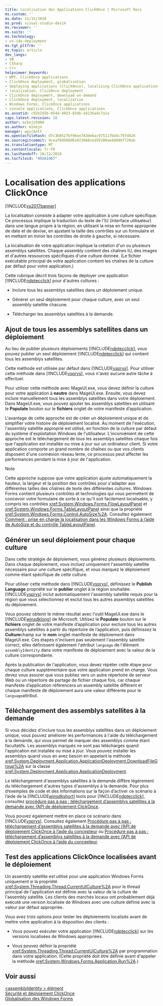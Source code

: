 ```yaml
---
title: Localisation des Applications ClickOnce | Microsoft Docs
ms.custom: ''
ms.date: 11/15/2016
ms.prod: visual-studio-dev14
ms.reviewer: ''
ms.suite: ''
ms.technology:
- vs-ide-deployment
ms.tgt_pltfrm: ''
ms.topic: article
dev_langs:
- VB
- CSharp
- C++
helpviewer_keywords:
- WPF, ClickOnce applications
- ClickOnce deployment, globalization
- deploying applications [ClickOnce], localizing ClickOnce applications
- localization, ClickOnce deployment
- ClickOnce deployment, download on-demand
- ClickOnce deployment, localization
- Windows Forms, ClickOnce applications
- console applications, ClickOnce applications
ms.assetid: c92b193b-054d-4923-834b-d4226a4c7a1a
caps.latest.revision: 18
author: mikejo5000
ms.author: mikejo
manager: wpickett
ms.openlocfilehash: d7c3b8527bf96ee783de6ac975117bd4c797d426
ms.sourcegitcommit: 9ceaf69568d61023868ced59108ae4dd46f720ab
ms.translationtype: MT
ms.contentlocale: fr-FR
ms.lasthandoff: 10/12/2018
ms.locfileid: "49261467"
---
```

# <a name="localizing-clickonce-applications"></a>Localisation des applications ClickOnce
[!INCLUDE[vs2017banner](../includes/vs2017banner.md)]

La localisation consiste à adapter votre application à une culture spécifique. Ce processus implique la traduction du texte de l'IU (interface utilisateur) dans une langue propre à la région, en utilisant la mise en forme appropriée de date et de devise, en ajustant la taille des contrôles sur un formulaire et en mettant en miroir les contrôles de droite à gauche, si nécessaire.  
  
 La localisation de votre application implique la création d'un ou plusieurs assemblys satellites. Chaque assembly contient des chaînes IU, des images et d'autres ressources spécifiques d'une culture donnée. (Le fichier exécutable principal de votre application contient les chaînes de la culture par défaut pour votre application.)  
  
 Cette rubrique décrit trois façons de déployer une application [!INCLUDE[ndptecclick](../includes/ndptecclick-md.md)] pour d'autres cultures :  
  
-   Inclure tous les assemblys satellites dans un déploiement unique.  
  
-   Générer un seul déploiement pour chaque culture, avec un seul assembly satellite chacune.  
  
-   Télécharger les assemblys satellites à la demande.  
  
## <a name="including-all-satellite-assemblies-in-a-deployment"></a>Ajout de tous les assemblys satellites dans un déploiement  
 Au lieu de publier plusieurs déploiements [!INCLUDE[ndptecclick](../includes/ndptecclick-md.md)], vous pouvez publier un seul déploiement [!INCLUDE[ndptecclick](../includes/ndptecclick-md.md)] qui contient tous les assemblys satellites.  
  
 Cette méthode est utilisée par défaut dans [!INCLUDE[vsprvs](../includes/vsprvs-md.md)]. Pour utiliser cette méthode dans [!INCLUDE[vsprvs](../includes/vsprvs-md.md)], vous n'avez aucune autre tâche à effectuer.  
  
 Pour utiliser cette méthode avec MageUI.exe, vous devez définir la culture pour votre application à **neutre** dans MageUI.exe. Ensuite, vous devez inclure manuellement tous les assemblys satellites dans votre déploiement. Dans MageUI.exe, vous pouvez ajouter les assemblys satellites en utilisant le **Populate** bouton sur le **fichiers** onglet de votre manifeste d’application.  
  
 L'avantage de cette approche est de créer un déploiement unique et de simplifier votre histoire de déploiement localisé. Au moment de l'exécution, l'assembly satellite approprié est utilisé, en fonction de la culture par défaut du système d'exploitation Windows de l'utilisateur. L'inconvénient de cette approche est le téléchargement de tous les assemblys satellites chaque fois que l'application est installée ou mise à jour sur un ordinateur client. Si votre application comporte un grand nombre de chaînes ou que vos clients disposent d'une connexion réseau lente, ce processus peut affecter les performances pendant la mise à jour de l'application.  
  
> [!NOTE]
>  Cette approche suppose que votre application ajuste automatiquement la hauteur, la largeur et la position des contrôles pour s'adapter aux différentes tailles des chaînes de texte des différentes cultures. Windows Forms contient plusieurs contrôles et technologies qui vous permettent de concevoir votre formulaire de sorte à ce qu'il soit facilement localisable, y compris les contrôles <xref:System.Windows.Forms.FlowLayoutPanel> et <xref:System.Windows.Forms.TableLayoutPanel> ainsi que la propriété <xref:System.Windows.Forms.Control.AutoSize%2A>.  Consultez également [Comment : prise en charge la localisation dans les Windows Forms à l’aide de AutoSize et du contrôle TableLayoutPanel](http://msdn.microsoft.com/library/1zkt8b33\(v=vs.110\)).  
  
## <a name="generate-one-deployment-for-each-culture"></a>Générer un seul déploiement pour chaque culture  
 Dans cette stratégie de déploiement, vous générez plusieurs déploiements. Dans chaque déploiement, vous incluez uniquement l'assembly satellite nécessaire pour une culture spécifique, et vous marquez le déploiement comme étant spécifique de cette culture.  
  
 Pour utiliser cette méthode dans [!INCLUDE[vsprvs](../includes/vsprvs-md.md)], définissez le **Publish Language** propriété sur le **publier** onglet à la région souhaitée. [!INCLUDE[vsprvs](../includes/vsprvs-md.md)] inclut automatiquement l'assembly satellite requis pour la région que vous sélectionnez et exclut tous les autres assemblys satellites du déploiement.  
  
 Vous pouvez obtenir le même résultat avec l'outil MageUI.exe dans le [!INCLUDE[winsdklong](../includes/winsdklong-md.md)] de Microsoft. Utilisez le **Populate** bouton sur le **fichiers** onglet de votre manifeste d’application pour exclure tous les autres assemblys satellites à partir du répertoire de l’application, puis définissez le **Culture**champ sur le **nom** onglet manifeste de déploiement dans MageUI.exe. Ces étapes n'incluent pas seulement l'assembly satellite correct, elles définissent également l'attribut `language` de l'élément `assemblyIdentity` dans votre manifeste de déploiement avec la valeur de la culture correspondante.  
  
 Après la publication de l'application, vous devez répéter cette étape pour chaque culture supplémentaire que votre application prend en charge. Vous devez vous assurer que vous publiez vers un autre répertoire de serveur Web ou un répertoire de partage de fichier chaque fois, car chaque manifeste d’application référencera un assembly satellite différent et chaque manifeste de déploiement aura une valeur différente pour le `language`attribut.  
  
## <a name="downloading-satellite-assemblies-on-demand"></a>Téléchargement des assemblys satellites à la demande  
 Si vous décidez d'inclure tous les assemblys satellites dans un déploiement unique, vous pouvez améliorer les performances à l'aide du téléchargement à la demande, qui vous permet de marquer des assemblys comme étant facultatifs. Les assemblys marqués ne sont pas téléchargés quand l'application est installée ou mise à jour. Vous pouvez installer les assemblys quand vous en avez besoin en appelant la méthode <xref:System.Deployment.Application.ApplicationDeployment.DownloadFileGroup%2A> sur la classe <xref:System.Deployment.Application.ApplicationDeployment>.  
  
 Le téléchargement d'assemblys satellites à la demande diffère légèrement du téléchargement d'autres types d'assemblys à la demande. Pour plus d’exemples de code et des informations sur la façon d’activer ce scénario à l’aide de la [!INCLUDE[winsdkshort](../includes/winsdkshort-md.md)] tools pour [!INCLUDE[ndptecclick](../includes/ndptecclick-md.md)], consultez [procédure pas à pas : téléchargement d’assemblys satellites à la demande avec l’API de déploiement ClickOnce](../deployment/walkthrough-downloading-satellite-assemblies-on-demand-with-the-clickonce-deployment-api.md).  
  
 Vous pouvez également mettre en place ce scénario dans [!INCLUDE[vsprvs](../includes/vsprvs-md.md)].  Consultez également [Procédure pas à pas : téléchargement d’assemblys satellites à la demande avec l’API de déploiement ClickOnce à l’aide du concepteur](http://msdn.microsoft.com/library/ms366788\(v=vs.110\)) ou [Procédure pas à pas : téléchargement d’assemblys satellites à la demande avec l’API de déploiement ClickOnce à l’aide du concepteur](http://msdn.microsoft.com/library/ms366788\(v=vs.120\)).  
  
## <a name="testing-localized-clickonce-applications-before-deployment"></a>Test des applications ClickOnce localisées avant le déploiement  
 Un assembly satellite est utilisé pour une application Windows Forms uniquement si la propriété <xref:System.Threading.Thread.CurrentUICulture%2A> pour le thread principal de l'application est définie avec la valeur de la culture de l'assembly satellite. Les clients des marchés locaux ont probablement déjà exécuté une version localisée de Windows avec une culture définie avec la valeur par défaut appropriée.  
  
 Vous avez trois options pour tester les déploiements localisés avant de mettre votre application à la disposition des clients :  
  
-   Vous pouvez exécuter votre application [!INCLUDE[ndptecclick](../includes/ndptecclick-md.md)] sur les versions localisées de Windows appropriées.  
  
-   Vous pouvez définir la propriété <xref:System.Threading.Thread.CurrentUICulture%2A> par programmation dans votre application. (Cette propriété doit être définie avant d'appeler la méthode <xref:System.Windows.Forms.Application.Run%2A>.)  
  
## <a name="see-also"></a>Voir aussi  
 [\<assemblyIdentity > élément](../deployment/assemblyidentity-element-clickonce-deployment.md)   
 [Sécurité et déploiement ClickOnce](../deployment/clickonce-security-and-deployment.md)   
 [Globalisation des Windows Forms](http://msdn.microsoft.com/library/72f6cd92-83be-45ec-aa37-9cb8e3ebc3c5)



